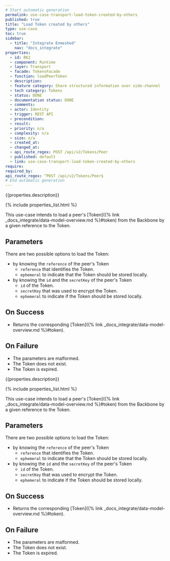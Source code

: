 ```yaml
---
# Start automatic generation
permalink: use-case-transport-load-token-created-by-others
published: true
title: "Load Token created by others"
type: use-case
toc: true
sidebar:
  - title: "Integrate Enmeshed"
    nav: "docs_integrate"
properties:
  - id: RK2
  - component: Runtime
  - layer: Transport
  - facade: TokensFacade
  - function: loadPeerToken
  - description:
  - feature category: Share structured information over side-channel
  - tech category: Tokens
  - status: DONE
  - documentation status: DONE
  - comments:
  - actor: Identity
  - trigger: REST API
  - precondition:
  - result:
  - priority: n/a
  - complexity: n/a
  - size: n/a
  - created_at:
  - changed_at:
  - api_route_regex: POST /api/v2/Tokens/Peer
  - published: default
  - link: use-case-transport-load-token-created-by-others
require:
required_by:
api_route_regex: ^POST /api/v2/Tokens/Peer$
# End automatic generation
---
```


{{properties.description}}

{% include properties_list.html %}

This use-case intends to load a peer's [Token]({% link _docs_integrate/data-model-overview.md %}#token) from the Backbone by a given reference to the Token.

## Parameters

There are two possible options to load the Token:

- by knowing the `reference` of the peer's Token
  - `reference` that identifies the Token.
  - `ephemeral` to indicate that the Token should be stored locally.
- by knowing the `id` and the `secretKey` of the peer's Token
  - `id` of the Token.
  - `secretKey` that was used to encrypt the Token.
  - `ephemeral` to indicate if the Token should be stored locally.

## On Success

- Returns the corresponding [Token]({% link _docs_integrate/data-model-overview.md %}#token).

## On Failure

- The parameters are malformed.
- The Token does not exist.
- The Token is expired.

{{properties.description}}

{% include properties_list.html %}

This use-case intends to load a peer's [Token]({% link _docs_integrate/data-model-overview.md %}#token) from the Backbone by a given reference to the Token.

## Parameters

There are two possible options to load the Token:

- by knowing the `reference` of the peer's Token
  - `reference` that identifies the Token.
  - `ephemeral` to indicate that the Token should be stored locally.
- by knowing the `id` and the `secretKey` of the peer's Token
  - `id` of the Token.
  - `secretKey` that was used to encrypt the Token.
  - `ephemeral` to indicate if the Token should be stored locally.

## On Success

- Returns the corresponding [Token]({% link _docs_integrate/data-model-overview.md %}#token).

## On Failure

- The parameters are malformed.
- The Token does not exist.
- The Token is expired.
